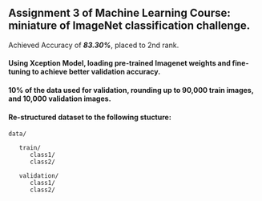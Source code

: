 ## Assignment 3 of Machine Learning Course: miniature of ImageNet classification challenge.
Achieved Accuracy of <strong><i>83.30%</i></strong>, placed to 2nd rank.

#### Using Xception Model, loading pre-trained Imagenet weights and fine-tuning to achieve better validation accuracy.
#### 10% of the data used for validation, rounding up to 90,000 train images, and 10,000 validation images.
#### Re-structured dataset to the following stucture:

```
data/ 

   train/
      class1/
      class2/
      
   validation/
      class1/
      class2/
```
